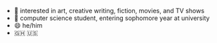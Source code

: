- 👀 interested in art, creative writing, fiction, movies, and TV shows
- 🌱 computer science student, entering sophomore year at university
- 😄 he/him
- 🇬🇭 🇺🇸

<!---
j4yd3n-jpg/j4yd3n-jpg is a ✨ special ✨ repository because its `README.md` (this file) appears on your GitHub profile.
You can click the Preview link to take a look at your changes.
--->
